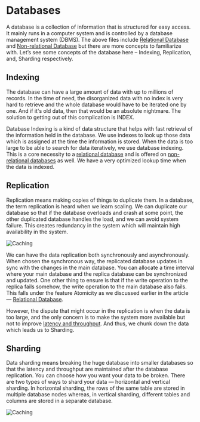 # Databases

A database is a collection of information that is structured for easy access. It mainly runs in a computer system and is controlled by a database management system (DBMS). The above files include [Relational Database](https://github.com/Pragya2056/system-design-concepts-hacktoberfest2022/tree/master/Databases/Relational%20Database) and [Non-relational Database](https://github.com/Pragya2056/system-design-concepts-hacktoberfest2022/tree/master/Databases/Non-relational-Database) but there are more concepts to familiarize with. Let’s see some concepts of the database here – Indexing, Replication, and, Sharding respectively.

## Indexing

The database can have a large amount of data with up to millions of records. In the time of need, the disorganized data with no index is very hard to retrieve and the whole database would have to be iterated one by one. And if it's old data, then that would be an absolute nightmare. The solution to getting out of this complication is INDEX.

Database Indexing is a kind of data structure that helps with fast retrieval of the information held in the database. We use indexes to look up those data which is assigned at the time the information is stored. When the data is too large to be able to search for data iteratively, we use database indexing. This is a core necessity to a [relational database](https://github.com/Pragya2056/system-design-concepts-hacktoberfest2022/tree/master/Databases/Relational%20Database) and is offered on [non-relational databases](https://github.com/Pragya2056/system-design-concepts-hacktoberfest2022/tree/master/Databases/Non-relational-Database) as well. We have a very optimized lookup time when the data is indexed.

## Replication

Replication means making copies of things to duplicate them. In a database, the term replication is heard when we learn scaling. We can duplicate our database so that if the database overloads and crash at some point, the other duplicated database handles the load, and we can avoid system failure. This creates redundancy in the system which will maintain high availability in the system.

![Caching](https://media.geeksforgeeks.org/wp-content/uploads/20200824220433/DataBaseReplicationSystemDesign.png)

We can have the data replication both synchronously and asynchronously. When chosen the synchronous way, the replicated database updates in sync with the changes in the main database. You can allocate a time interval where your main database and the replica database can be synchronized and updated. One other thing to ensure is that if the write operation to the replica fails somehow, the write operation to the main database also fails. This falls under the feature Atomicity as we discussed earlier in the article — [Relational Database](https://github.com/Pragya2056/system-design-concepts-hacktoberfest2022/tree/master/Databases/Relational%20Database).

However, the dispute that might occur in the replication is when the data is too large, and the only concern is to make the system more available but not to improve [latency and throughput](https://github.com/Pragya2056/system-design-concepts-hacktoberfest2022/tree/master/Latency-and-throughput). And thus, we chunk down the data which leads us to Sharding.

## Sharding

Data sharding means breaking the huge database into smaller databases so that the latency and throughput are maintained after the database replication. You can choose how you want your data to be broken. There are two types of ways to shard your data — horizontal and vertical sharding. In horizontal sharding, the rows of the same table are stored in multiple database nodes whereas, in vertical sharding, different tables and columns are stored in a separate database.

![Caching](https://media.geeksforgeeks.org/wp-content/uploads/20200824220542/ShardingorDataPartitioningSystemDesignExample.png)
